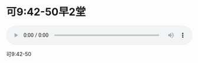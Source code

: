 # 可9:42-50早2堂

<audio style="width: 100%;" preload="false" controls controlslist="nodownload"><source src="//file.simai.life/audio/mp3/old/27308.mp3" type="audio/mpeg">Your browser does not support the audio element.</audio>


<p>可9:42-50</p>